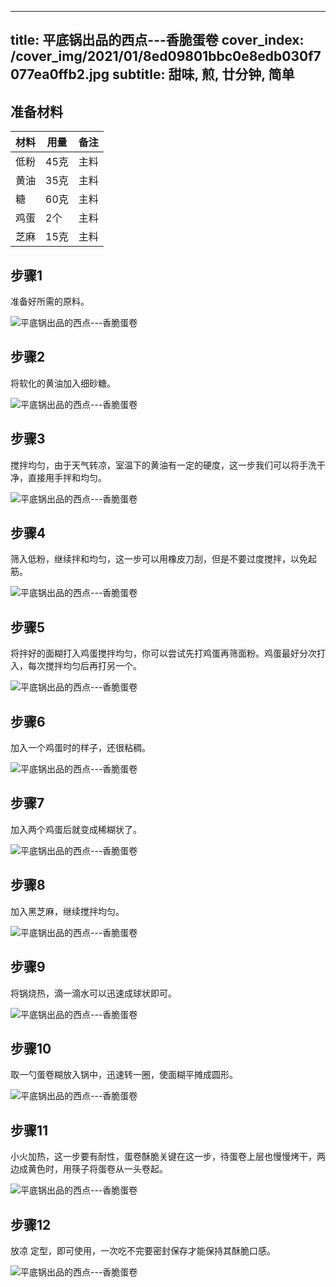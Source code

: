 
---
title: 平底锅出品的西点---香脆蛋卷
cover_index: /cover_img/2021/01/8ed09801bbc0e8edb030f7077ea0ffb2.jpg
subtitle: 甜味, 煎, 廿分钟, 简单
---

## 准备材料

| 材料     | 用量 | 备注|
| ------- | ----- | --- |
| 低粉 | 45克| 主料 |
| 黄油 | 35克| 主料 |
| 糖 | 60克| 主料 |
| 鸡蛋 | 2个| 主料 |
| 芝麻 | 15克| 主料 |

## 步骤1

准备好所需的原料。

![平底锅出品的西点---香脆蛋卷](https://i8.meishichina.com/attachment/recipe/201010/201010192136363.jpg?x-oss-process=style/p320) 

## 步骤2

将软化的黄油加入细砂糖。

![平底锅出品的西点---香脆蛋卷](https://i8.meishichina.com/attachment/recipe/201010/201010192137228.JPG?x-oss-process=style/p320) 

## 步骤3

搅拌均匀，由于天气转凉，室温下的黄油有一定的硬度，这一步我们可以将手洗干净，直接用手拌和均匀。

![平底锅出品的西点---香脆蛋卷](https://i8.meishichina.com/attachment/recipe/201010/201010192138481.JPG?x-oss-process=style/p320) 

## 步骤4

筛入低粉，继续拌和均匀，这一步可以用橡皮刀刮，但是不要过度搅拌，以免起筋。

![平底锅出品的西点---香脆蛋卷](https://i8.meishichina.com/attachment/recipe/201010/201010192139471.JPG?x-oss-process=style/p320) 

## 步骤5

将拌好的面糊打入鸡蛋搅拌均匀，你可以尝试先打鸡蛋再筛面粉。鸡蛋最好分次打入，每次搅拌均匀后再打另一个。

![平底锅出品的西点---香脆蛋卷](https://i8.meishichina.com/attachment/recipe/201010/201010192141343.JPG?x-oss-process=style/p320) 

## 步骤6

加入一个鸡蛋时的样子，还很粘稠。

![平底锅出品的西点---香脆蛋卷](https://i8.meishichina.com/attachment/recipe/201010/201010192142270.JPG?x-oss-process=style/p320) 

## 步骤7

加入两个鸡蛋后就变成稀糊状了。

![平底锅出品的西点---香脆蛋卷](https://i8.meishichina.com/attachment/recipe/201010/201010192143207.JPG?x-oss-process=style/p320) 

## 步骤8

加入黑芝麻，继续搅拌均匀。

![平底锅出品的西点---香脆蛋卷](https://i8.meishichina.com/attachment/recipe/201010/201010192144404.JPG?x-oss-process=style/p320) 

## 步骤9

将锅烧热，滴一滴水可以迅速成球状即可。

![平底锅出品的西点---香脆蛋卷](https://i8.meishichina.com/attachment/recipe/201010/201010192145523.JPG?x-oss-process=style/p320) 

## 步骤10

取一勺蛋卷糊放入锅中，迅速转一圈，使面糊平摊成圆形。

![平底锅出品的西点---香脆蛋卷](https://i8.meishichina.com/attachment/recipe/201010/201010192148532.JPG?x-oss-process=style/p320) 

## 步骤11

小火加热，这一步要有耐性，蛋卷酥脆关键在这一步，待蛋卷上层也慢慢烤干，两边成黄色时，用筷子将蛋卷从一头卷起。

![平底锅出品的西点---香脆蛋卷](https://i8.meishichina.com/attachment/recipe/201010/201010192150493.JPG?x-oss-process=style/p320) 

## 步骤12

放凉 定型，即可使用，一次吃不完要密封保存才能保持其酥脆口感。

![平底锅出品的西点---香脆蛋卷](https://i8.meishichina.com/attachment/recipe/201010/201010192152139.jpg?x-oss-process=style/p320) 

